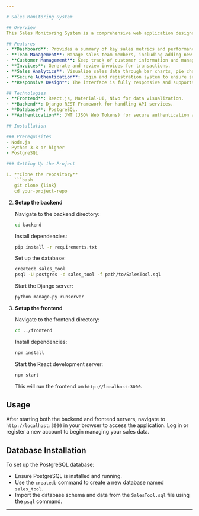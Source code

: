 ```yaml
---

# Sales Monitoring System

## Overview
This Sales Monitoring System is a comprehensive web application designed to help businesses monitor and manage sales data efficiently. It allows sales managers to track team performance, manage customer relationships, handle invoices, and analyze sales through various data visualizations.

## Features
- **Dashboard**: Provides a summary of key sales metrics and performance indicators.
- **Team Management**: Manage sales team members, including adding new members, editing profiles, and assigning roles.
- **Customer Management**: Keep track of customer information and manage customer relationships.
- **Invoices**: Generate and review invoices for transactions.
- **Sales Analytics**: Visualize sales data through bar charts, pie charts, and line graphs.
- **Secure Authentication**: Login and registration system to ensure secure access to the application.
- **Responsive Design**: The interface is fully responsive and supports various devices and screen sizes.

## Technologies
- **Frontend**: React.js, Material-UI, Nivo for data visualization.
- **Backend**: Django REST Framework for handling API services.
- **Database**: PostgreSQL.
- **Authentication**: JWT (JSON Web Tokens) for secure authentication and session management.

## Installation

### Prerequisites
- Node.js
- Python 3.8 or higher
- PostgreSQL

### Setting Up the Project

1. **Clone the repository**
   ```bash
   git clone {link}
   cd your-project-repo
   ```

2. **Setup the backend**

   Navigate to the backend directory:
   ```bash
   cd backend
   ```

   Install dependencies:
   ```bash
   pip install -r requirements.txt
   ```

   Set up the database:
   ```bash
   createdb sales_tool
   psql -U postgres -d sales_tool -f path/to/SalesTool.sql
   ```

   Start the Django server:
   ```bash
   python manage.py runserver
   ```

3. **Setup the frontend**

   Navigate to the frontend directory:
   ```bash
   cd ../frontend
   ```

   Install dependencies:
   ```bash
   npm install
   ```

   Start the React development server:
   ```bash
   npm start
   ```

   This will run the frontend on `http://localhost:3000`.

## Usage
After starting both the backend and frontend servers, navigate to `http://localhost:3000` in your browser to access the application. Log in or register a new account to begin managing your sales data.

## Database Installation
To set up the PostgreSQL database:
- Ensure PostgreSQL is installed and running.
- Use the `createdb` command to create a new database named `sales_tool`.
- Import the database schema and data from the `SalesTool.sql` file using the `psql` command.

---
```

